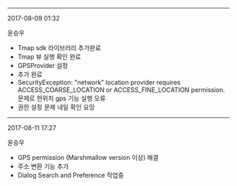 ------

2017-08-09 01:32

윤승우

- Tmap sdk 라이브러리 추가완료
- Tmap 뷰 실행 확인 완료
- GPSProvider 설정
- <user-permission>추가 완료
- SecurityException: "network" location provider requires ACCESS_COARSE_LOCATION or ACCESS_FINE_LOCATION permission. 문제로 현위치 gps 기능 실행 오류 
- 권한 설정 문제 내일 확인 요망


------

2017-08-11 17:27

윤승우

- GPS permission (Marshmallow version 이상) 해결
- 주소 변환 기능 추가
- Dialog Search and Preference 작업중
  
